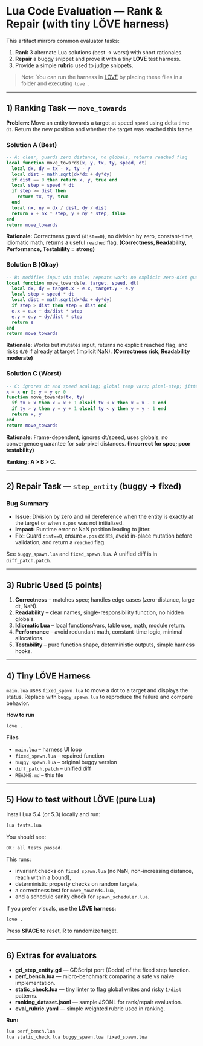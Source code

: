 # Lua Code Evaluation — Rank & Repair (with tiny LÖVE harness)

This artifact mirrors common evaluator tasks:
1) **Rank** 3 alternate Lua solutions (best → worst) with short rationales.
2) **Repair** a buggy snippet and prove it with a tiny **LÖVE** test harness.
3) Provide a simple **rubric** used to judge snippets.

> Note: You can run the harness in [LÖVE](https://love2d.org/) by placing these files in a folder and executing `love .`

---

## 1) Ranking Task — `move_towards`

**Problem:** Move an entity towards a target at speed `speed` using delta time `dt`. Return the new position and whether the target was reached this frame.

### Solution A (Best)
```lua
-- A: clear, guards zero distance, no globals, returns reached flag
local function move_towards(x, y, tx, ty, speed, dt)
  local dx, dy = tx - x, ty - y
  local dist = math.sqrt(dx*dx + dy*dy)
  if dist == 0 then return x, y, true end
  local step = speed * dt
  if step >= dist then
    return tx, ty, true
  end
  local nx, ny = dx / dist, dy / dist
  return x + nx * step, y + ny * step, false
end
return move_towards
```

**Rationale:** Correctness guard (`dist==0`), no division by zero, constant-time, idiomatic math, returns a useful `reached` flag. **(Correctness, Readability, Performance, Testability = strong)**

### Solution B (Okay)
```lua
-- B: modifies input via table; repeats work; no explicit zero-dist guard
local function move_towards(e, target, speed, dt)
  local dx, dy = target.x - e.x, target.y - e.y
  local step = speed * dt
  local dist = math.sqrt(dx*dx + dy*dy)
  if step > dist then step = dist end
  e.x = e.x + dx/dist * step
  e.y = e.y + dy/dist * step
  return e
end
return move_towards
```

**Rationale:** Works but mutates input, returns no explicit reached flag, and risks `0/0` if already at target (implicit NaN). **(Correctness risk, Readability moderate)**

### Solution C (Worst)
```lua
-- C: ignores dt and speed scaling; global temp vars; pixel-step; jitter risk
x = x or 0; y = y or 0
function move_towards(tx, ty)
  if tx > x then x = x + 1 elseif tx < x then x = x - 1 end
  if ty > y then y = y + 1 elseif ty < y then y = y - 1 end
  return x, y
end
return move_towards
```

**Rationale:** Frame-dependent, ignores dt/speed, uses globals, no convergence guarantee for sub-pixel distances. **(Incorrect for spec; poor testability)**

**Ranking:** **A > B > C**.

---

## 2) Repair Task — `step_entity` (buggy → fixed)

### Bug Summary
- **Issue:** Division by zero and nil dereference when the entity is exactly at the target or when `e.pos` was not initialized.
- **Impact:** Runtime error or NaN position leading to jitter.
- **Fix:** Guard `dist==0`, ensure `e.pos` exists, avoid in-place mutation before validation, and return a `reached` flag.

See `buggy_spawn.lua` and `fixed_spawn.lua`. A unified diff is in `diff_patch.patch`.

---

## 3) Rubric Used (5 points)
1. **Correctness** – matches spec; handles edge cases (zero-distance, large dt, NaN).
2. **Readability** – clear names, single-responsibility function, no hidden globals.
3. **Idiomatic Lua** – local functions/vars, table use, math, module return.
4. **Performance** – avoid redundant math, constant-time logic, minimal allocations.
5. **Testability** – pure function shape, deterministic outputs, simple harness hooks.

---

## 4) Tiny LÖVE Harness
`main.lua` uses `fixed_spawn.lua` to move a dot to a target and displays the status. Replace with `buggy_spawn.lua` to reproduce the failure and compare behavior.

**How to run**
```bash
love .
```

**Files**
- `main.lua` – harness UI loop
- `fixed_spawn.lua` – repaired function
- `buggy_spawn.lua` – original buggy version
- `diff_patch.patch` – unified diff
- `README.md` – this file

---

## 5) How to test without LÖVE (pure Lua)
Install Lua 5.4 (or 5.3) locally and run:
```bash
lua tests.lua
```
You should see:
```
OK: all tests passed.
```

This runs:
- invariant checks on `fixed_spawn.lua` (no NaN, non-increasing distance, reach within a bound),
- deterministic property checks on random targets,
- a correctness test for `move_towards.lua`,
- and a schedule sanity check for `spawn_scheduler.lua`.

If you prefer visuals, use the **LÖVE harness**:
```bash
love .
```
Press **SPACE** to reset, **R** to randomize target.

---

## 6) Extras for evaluators
- **gd_step_entity.gd** — GDScript port (Godot) of the fixed step function.
- **perf_bench.lua** — micro-benchmark comparing a safe vs naive implementation.
- **static_check.lua** — tiny linter to flag global writes and risky `1/dist` patterns.
- **ranking_dataset.jsonl** — sample JSONL for rank/repair evaluation.
- **eval_rubric.yaml** — simple weighted rubric used in ranking.

**Run:**
```bash
lua perf_bench.lua
lua static_check.lua buggy_spawn.lua fixed_spawn.lua
```

